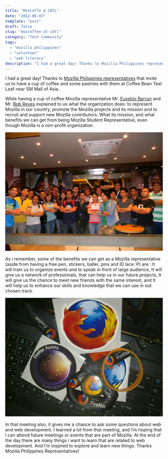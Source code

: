 ```yaml
---
title: "MozCoffe @ CBTL"
date: "2012-06-03"
template: "post"
draft: false
slug: "mozcoffee-at-cbtl"
category: "Tech Community"
tags:
  - "mozilla philippines"
  - "volunteer"
  - "web literacy"
description: "I had a great day! Thanks to Mozilla Philippines representatives that invite us to have a cup of coffee and some pastries with them at Coffee Bean Teal Leaf near SM Mall of Asia."
---
```


I had a great day! Thanks to [Mozilla Philippines representatives](https://wiki.mozilla.org/ReMo%E2%80%8E) that invite us to have a cup of coffee and some pastries with them at Coffee Bean Teal Leaf near SM Mall of Asia.

While having a cup of coffee Mozilla representative Mr. [Eusebio Barrun](https://ryanermita.wordpress.com/2012/06/03/mozcoffe-cbtl/www.ebarrun.com/%E2%80%8E) and Mr. [Bob Reyes](https://ryanermita.wordpress.com/2012/06/03/mozcoffe-cbtl/www.bobreyes.com/%E2%80%8E) explained to us what the organization does: to represent Mozilla in our country, promote the Mozilla projects and its mission and to recruit and support new Mozilla contributors. What its mission, and what benefits we can get from being Mozilla Student Representative, even though Mozilla is a non-profit organization.

![](/images/mozcoffee-cbtl/mozcoffee-cbtl-1.jpg)

As i remember, some of the benefits we can get as a Mozilla representative (aside from having a free pen, stickers, baller, pins and ID lace  :P) are : It will train us to organize events and to speak in front of large audience, It will give us a network of professionals, that can help us in our future projects, It will give us the chance to meet new friends with the same interest, and It will help us to enhance our skills and knowledge that we can use in out chosen track.

![](/images/mozcoffee-cbtl/mozcoffee-cbtl-2.jpg)

In that meeting also, it gives me a chance to ask some questions about web and web development. I learned a lot from that meeting, and I’m hoping that I can attend future meetings or events that are part of Mozilla. At the end of the day there are many things i want to learn that are related to web development. And I’m inspired to explore and learn new things. Thanks Mozilla Philippines Representatives!